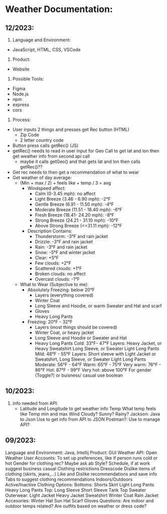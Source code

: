 # Weather Documentation:
## 12/2023:
1. Language and Environment:
  - JavaScript, HTML, CSS, VSCode
1. Product:
  - Website
1. Possible Tools:
  - Figma
  - Node.js
  - npm
  - express
  - cors
1. Process:
  - User inputs 2 things and presses get Rec button (HTML)
    - Zip Code
    - 2 letter country code
  - Button press calls getRec() (JS)
  - getRec() needs to read in user input for Geo Call to get lat and lon then get weather info from second api call 
    - maybe it calls getGeo() and that gets lat and lon then calls getRec()??
 - Get rec needs to then get a recommendation of what to wear
 - Get weather of day average:
   - (Min + max / 2) + feels like + temp / 3 = avg
     - Windspeed affect:
       - Calm (0-3.45 mph): no affect
       - Light Breeze (3.46 - 6.90 mph): -2°F
       - Gentle Breeze (6.91 - 11.50 mph): -4°F
       - Moderate Breeze (11.51 - 18.40 mph): -6°F
       - Fresh Breeze (18.41- 24.20 mph):  -8°F
       - Strong Breeze (24.21 - 31.10 mph): -10°F
       - Above Strong Breeze (<=31.11 mph): -12°F
     - Description Contains:
       - Thunderstorm: -3°F and rain jacket
       - Drizzle: -3°F and rain jacket
       - Rain: -3°F and rain jacket
       - Snow: -5°F and winter jacket
       - Clear: +5°F
       - Few clouds: +2°F
       - Scattered clouds: +1°F
       - Broken clouds: no affect
       - Overcast clouds: -1°F
   - What to Wear (Subjective to me):
     - Absolutely Freezing: below 20°F
       - Layers (everything covered)
       - Winter Coat
       - Long Sleeve and Hoodie, or warm Sweater and Hat and scarf
       - Gloves
       - Heavy Long Pants
     - Freezing: 20°F - 32°F
       - Layers (most things should be covered)
       - Winter Coat, or heavy jacket
       - Long Sleeve and Hoodie or Sweater and Hat
       - Heavy Long Pants
Cold: 33°F- 47°F
Layers:
Heavy Jacket, or Heavy Sweatshirt 
Long Sleeve, or Sweater 
Light Long Pants
Mild: 48°F - 55°F
Layers:
Short sleeve with Light Jacket or Sweatshirt, Long Sleeve, or Sweater 
Light Long Pants
Moderate: 56°F - 64°F
Warm: 65°F - 75°F
Very warm: 76°F - 86°F
Hot: 87°F - 99°F
Very hot: above 100°F
For gender (Toggle?) or buisness/ casual use boolean
## 10/2023:
1. Info needed from API:
   - Latitude and Longitude to get weather info
Temp
What temp feels like
Temp min and max
Wind
Cloudy? Sunny? Rainy?
Jackson: Java to Json 
Use to get info from API to JSON
Postman?:
Use to manage API?
## 09/2023:
Language and Environment:
Java, Intellij
Product:
GUI
Weather API:
 Open Weather 
User Accounts: 
To set up preferences, like if person runs cold or hot
Gender for clothing rec?
Maybe ask ab Style?
Schedule, if at work suggest business casual 
Clothing restrictions
Dresscode
Dislike items of clothing (skirts, jeans,...)
Like and Dislike recommendations and save info
Tabs to suggest clothing recommendations
Indoors/Outdoors
Active/Inactive
Clothing Options:
Bottoms:
Shorts
Skirt
Light Long Pants
Heavy Long Pants
Top:
Long Sleeve
Short Sleeve
Tank Top
Sweater
Outerwear:
Light Jacket
Heavy Jacket
Sweatshirt
Winter Coat
Rain Jacket
Accesories:
Winter Hat
Sun Hat
Scarf 
Gloves
Questions:
Are indoor and outdoor temps related?
Are outfits based on weather or dress code?
